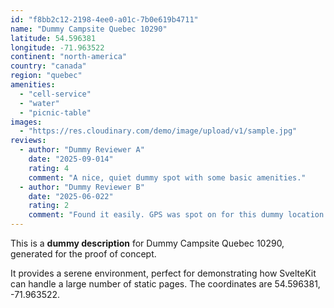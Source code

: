 ```yaml
---
id: "f8bb2c12-2198-4ee0-a01c-7b0e619b4711"
name: "Dummy Campsite Quebec 10290"
latitude: 54.596381
longitude: -71.963522
continent: "north-america"
country: "canada"
region: "quebec"
amenities:
  - "cell-service"
  - "water"
  - "picnic-table"
images:
  - "https://res.cloudinary.com/demo/image/upload/v1/sample.jpg"
reviews:
  - author: "Dummy Reviewer A"
    date: "2025-09-014"
    rating: 4
    comment: "A nice, quiet dummy spot with some basic amenities."
  - author: "Dummy Reviewer B"
    date: "2025-06-022"
    rating: 2
    comment: "Found it easily. GPS was spot on for this dummy location."
---
```


This is a **dummy description** for Dummy Campsite Quebec 10290, generated for the proof of concept.

It provides a serene environment, perfect for demonstrating how SvelteKit can handle a large number of static pages. The coordinates are 54.596381, -71.963522.
